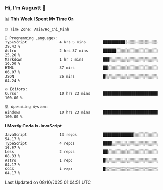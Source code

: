 ### Hi, I'm Augustt 👋

<!--START_SECTION:waka-->
📊 **This Week I Spent My Time On** 

```text
🕑︎ Time Zone: Asia/Ho_Chi_Minh

💬 Programming Languages: 
TypeScript               4 hrs 5 mins        ██████████░░░░░░░░░░░░░░░   39.43 % 
Astro                    2 hrs 37 mins       ██████░░░░░░░░░░░░░░░░░░░   25.26 % 
Markdown                 1 hr 5 mins         ███░░░░░░░░░░░░░░░░░░░░░░   10.50 % 
HTML                     37 mins             ██░░░░░░░░░░░░░░░░░░░░░░░   06.07 % 
JSON                     26 mins             █░░░░░░░░░░░░░░░░░░░░░░░░   04.24 % 

🔥 Editors: 
Cursor                   10 hrs 23 mins      █████████████████████████   100.00 % 

💻 Operating System: 
Windows                  10 hrs 23 mins      █████████████████████████   100.00 % 
```

**I Mostly Code in JavaScript** 

```text
JavaScript               13 repos            ██████████████░░░░░░░░░░░   54.17 % 
TypeScript               4 repos             ████░░░░░░░░░░░░░░░░░░░░░   16.67 % 
Less                     2 repos             ██░░░░░░░░░░░░░░░░░░░░░░░   08.33 % 
Astro                    1 repo              █░░░░░░░░░░░░░░░░░░░░░░░░   04.17 % 
SCSS                     1 repo              █░░░░░░░░░░░░░░░░░░░░░░░░   04.17 % 
```




 Last Updated on 08/10/2025 01:04:51 UTC
<!--END_SECTION:waka-->
